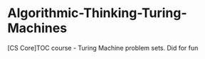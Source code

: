 # Algorithmic-Thinking-Turing-Machines
[CS Core]TOC course - Turing Machine problem sets. Did for fun
